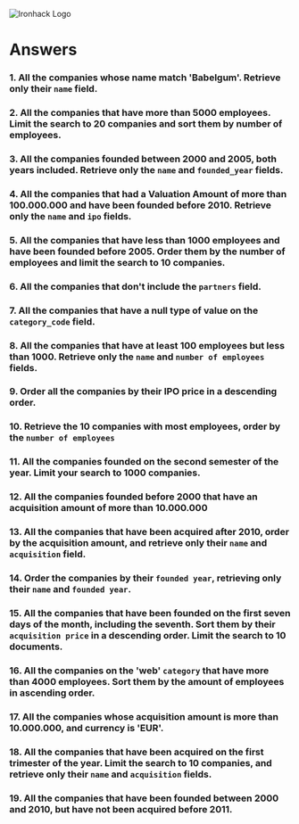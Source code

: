 ![Ironhack Logo](https://i.imgur.com/1QgrNNw.png)

# Answers

### 1. All the companies whose name match 'Babelgum'. Retrieve only their `name` field.

<!-- Filter: {"name": "Babelgum" }
Project: {"name": 1,"_id":0 } -->

### 2. All the companies that have more than 5000 employees. Limit the search to 20 companies and sort them by **number of employees**.

<!--
Filter: {number_of_employees: {$gt: 5000}}
Sort: {number_of_employees: -1}
Limit: 20
-->

### 3. All the companies founded between 2000 and 2005, both years included. Retrieve only the `name` and `founded_year` fields.

<!--
Filter: {founded_year: {$gte: 2000, $lte: 2005}}
Project: {name: 1, founded_year: 1, _id: 0}
-->

### 4. All the companies that had a Valuation Amount of more than 100.000.000 and have been founded before 2010. Retrieve only the `name` and `ipo` fields.

<!--
Filter: {$and: [ {"ipo.valuation_amount": {$gt: 100000000}}, {founded_year: {$lt: 2010}} ]}
Project: {name: 1, ipo: 1, _id: 0}
-->

### 5. All the companies that have less than 1000 employees and have been founded before 2005. Order them by the number of employees and limit the search to 10 companies.

<!--
Filter: {$and: [ {number_of_employees: {$lt: 1000}}, {founded_year: {$lt: 2005}} ]}
Sort: {number_of_employees: -1}
Limit: 10
-->

### 6. All the companies that don't include the `partners` field.


<!--
Filter: {partners: { $size: 0 }}
-->

### 7. All the companies that have a null type of value on the `category_code` field.

<!--
Filter: {category_code: null}
-->
### 8. All the companies that have at least 100 employees but less than 1000. Retrieve only the `name` and `number of employees` fields.

<!--
Filter: {number_of_employees: {$gte: 100, $lt: 1000}}
Project: {name: 1, number_of_employees: 1, _id: 0}
-->

### 9. Order all the companies by their IPO price in a descending order.

<!--
Sort: {"ipo.valuation_amount": -1}
-->

### 10. Retrieve the 10 companies with most employees, order by the `number of employees`

<!--
Sort: {number_of_employees: -1}
Limit: 10
-->

### 11. All the companies founded on the second semester of the year. Limit your search to 1000 companies.

<!--
Filter: {founded_month: {$gt: 6}}
Limit: 1000
-->

### 12. All the companies founded before 2000 that have an acquisition amount of more than 10.000.000

<!--
Filter: {$and: [ {founded_year: {$lt: 2000}}, {"acquisition.price_amount": {$gt: 10000000}} ]}
-->

### 13. All the companies that have been acquired after 2010, order by the acquisition amount, and retrieve only their `name` and `acquisition` field.

<!--
Filter: {"acquisition.acquired_year": {$gt: 2010}}
Project: {name: 1, acquisition: 1, _id: 0}
Sort: {"acquisition.price_amount": -1}
-->

### 14. Order the companies by their `founded year`, retrieving only their `name` and `founded year`.

<!--
Project: {name: 1, founded_year: 1, _id: 0}
Sort: {founded_year: -1}
-->

### 15. All the companies that have been founded on the first seven days of the month, including the seventh. Sort them by their `acquisition price` in a descending order. Limit the search to 10 documents.

<!--
Filter: {founded_day: {$lte: 7}}
Sort: {"acquisition.price_amount": -1}
Limit: 10
-->

### 16. All the companies on the 'web' `category` that have more than 4000 employees. Sort them by the amount of employees in ascending order.

<!--
Filter: {$and: [ {category_code: "web"}, {number_of_employees: {$gt: 4000}} ]}
Sort: {number_of_employees: 1}
-->

### 17. All the companies whose acquisition amount is more than 10.000.000, and currency is 'EUR'.

<!--
Filter: {$and: [ {"acquisition.price_amount": {$gt: 10000000}}, {"acquisition.price_currency_code": "EUR"} ]}
-->

### 18. All the companies that have been acquired on the first trimester of the year. Limit the search to 10 companies, and retrieve only their `name` and `acquisition` fields.

<!--
Filter: {"acquisition.acquired_month": {$lte: 4}}
Project: {name: 1, acquisition: 1, _id: 0}
Limit: 10
-->

### 19. All the companies that have been founded between 2000 and 2010, but have not been acquired before 2011.

<!--
Filter: {$and: [ {founded_year: {$gte: 2000, $lte: 2010}}, {"acquisition.acquired_year": {$gt: 2011}} ]}
-->